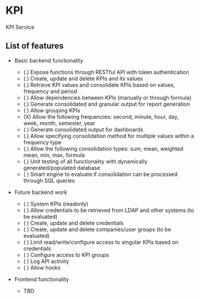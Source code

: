 # KPI

KPI Service


## List of features

* Basic backend functionality
    * (.) Expose functions through RESTful API with token authentication
    * (.) Create, update and delete KPIs and its values
    * (.) Retrieve KPI values and consolidate KPIs based on values, frequency and period
    * ( ) Allow dependencies between KPIs (manually or through formula)
    * (.) Generate consolidated and granular output for report generation
    * ( ) Allow grouping KPIs
    * (X) Allow the following frequencies: second, minute, hour, day, week, month, semester, year
    * ( ) Generate consolidated output for dashboards
    * (.) Allow specifying consolidation method for multiple values within a frequency type
    * (.) Allow the following consolidation types: sum, mean, weighted mean, min, max, formula
    * (.) Unit testing of all functionality with dynamically generated/populated database
    * ( ) Smart engine to evaluate if consolidation can be processed through SQL queries

* Future backend work
    * ( ) System KPIs (readonly)
    * ( ) Allow credentials to be retrieved from LDAP and other systems (to be evaluated)
    * ( ) Create, update and delete credentials
    * ( ) Create, update and delete companies/user groups (to be evaluated)
    * ( ) Limit read/write/configure access to singular KPIs based on credentials
    * ( ) Configure access to KPI groups
    * ( ) Log API activity
    * ( ) Allow hooks

* Frontend functionality
    * TBD